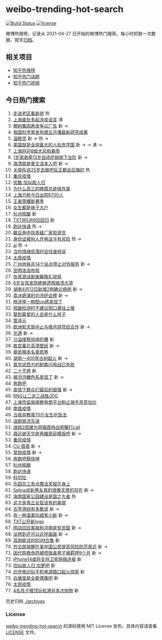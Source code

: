 # weibo-trending-hot-search

[![Build Status](https://github.com/justjavac/weibo-trending-hot-search/workflows/ci/badge.svg?branch=master)](https://github.com/justjavac/weibo-trending-hot-search/actions)
[![license](https://img.shields.io/github/license/justjavac/weibo-trending-hot-search)](https://github.com/justjavac/weibo-trending-hot-search/blob/master/LICENSE)

微博热搜榜，记录从 2021-04-27 日开始的微博热门搜索。每小时抓取一次数据，按天[归档](./archives)。

## 相关项目

- [知乎热搜榜](https://github.com/justjavac/zhihu-trending-top-search)
- [知乎热门话题](https://github.com/justjavac/zhihu-trending-hot-questions)
- [知乎热门视频](https://github.com/justjavac/zhihu-trending-hot-video)

## 今日热门搜索

<!-- BEGIN -->
<!-- 最后更新时间 Thu Apr 14 2022 06:14:45 GMT+0800 (China Standard Time) -->

1. [走进老区看新貌](https://s.weibo.com//weibo?q=%23%E8%B5%B0%E8%BF%9B%E8%80%81%E5%8C%BA%E7%9C%8B%E6%96%B0%E8%B2%8C%23&Refer=new_time)
   热
1. [上海查处多起涉疫谣言](https://s.weibo.com//weibo?q=%23%E4%B8%8A%E6%B5%B7%E6%9F%A5%E5%A4%84%E5%A4%9A%E8%B5%B7%E6%B6%89%E7%96%AB%E8%B0%A3%E8%A8%80%23&Refer=top)
   沸
1. [椰树集团再发争议广告](https://s.weibo.com//weibo?q=%23%E6%A4%B0%E6%A0%91%E9%9B%86%E5%9B%A2%E5%86%8D%E5%8F%91%E4%BA%89%E8%AE%AE%E5%B9%BF%E5%91%8A%23&Refer=top)
   新 ->
1. [我国科学家发布嫦五月壤最新研究成果](https://s.weibo.com//weibo?q=%23%E6%88%91%E5%9B%BD%E7%A7%91%E5%AD%A6%E5%AE%B6%E5%8F%91%E5%B8%83%E5%AB%A6%E4%BA%94%E6%9C%88%E5%A3%A4%E6%9C%80%E6%96%B0%E7%A0%94%E7%A9%B6%E6%88%90%E6%9E%9C%23&Refer=top)
1. [温精灵](https://s.weibo.com//weibo?q=%E6%B8%A9%E7%B2%BE%E7%81%B5&Refer=top) 新
   -> 热 ->
1. [美国就是全球最大的人权赤字国](https://s.weibo.com//weibo?q=%23%E7%BE%8E%E5%9B%BD%E5%B0%B1%E6%98%AF%E5%85%A8%E7%90%83%E6%9C%80%E5%A4%A7%E7%9A%84%E4%BA%BA%E6%9D%83%E8%B5%A4%E5%AD%97%E5%9B%BD%23&Refer=top)
   新 -> -> 沸 ->
1. [上海将迎8级大风和暴雨](https://s.weibo.com//weibo?q=%23%E4%B8%8A%E6%B5%B7%E5%B0%86%E8%BF%8E8%E7%BA%A7%E5%A4%A7%E9%A3%8E%E5%92%8C%E6%9A%B4%E9%9B%A8%23&Refer=top)
1. [1岁弟弟牵13岁自闭症姐姐下台阶](https://s.weibo.com//weibo?q=%231%E5%B2%81%E5%BC%9F%E5%BC%9F%E7%89%B513%E5%B2%81%E8%87%AA%E9%97%AD%E7%97%87%E5%A7%90%E5%A7%90%E4%B8%8B%E5%8F%B0%E9%98%B6%23&Refer=top)
   新 ->
1. [海清就是童文洁本人吧](https://s.weibo.com//weibo?q=%23%E6%B5%B7%E6%B8%85%E5%B0%B1%E6%98%AF%E7%AB%A5%E6%96%87%E6%B4%81%E6%9C%AC%E4%BA%BA%E5%90%A7%23&Refer=top)
   新 ->
1. [关晓彤说25岁去做吧反正都会后悔的](https://s.weibo.com//weibo?q=%23%E5%85%B3%E6%99%93%E5%BD%A4%E8%AF%B425%E5%B2%81%E5%8E%BB%E5%81%9A%E5%90%A7%E5%8F%8D%E6%AD%A3%E9%83%BD%E4%BC%9A%E5%90%8E%E6%82%94%E7%9A%84%23&Refer=top)
   热
1. [重庆疫情](https://s.weibo.com//weibo?q=%23%E9%87%8D%E5%BA%86%E7%96%AB%E6%83%85%23&Refer=top)
1. [优酷 恰似故人归](https://s.weibo.com//weibo?q=%E4%BC%98%E9%85%B7%20%E6%81%B0%E4%BC%BC%E6%95%85%E4%BA%BA%E5%BD%92&Refer=top)
1. [为什么高三的晚霞总是格外美](https://s.weibo.com//weibo?q=%23%E4%B8%BA%E4%BB%80%E4%B9%88%E9%AB%98%E4%B8%89%E7%9A%84%E6%99%9A%E9%9C%9E%E6%80%BB%E6%98%AF%E6%A0%BC%E5%A4%96%E7%BE%8E%23&Refer=top)
1. [上海方舱今日出院6700人](https://s.weibo.com//weibo?q=%23%E4%B8%8A%E6%B5%B7%E6%96%B9%E8%88%B1%E4%BB%8A%E6%97%A5%E5%87%BA%E9%99%A26700%E4%BA%BA%23&Refer=top)
1. [王者荣耀新赛季](https://s.weibo.com//weibo?q=%23%E7%8E%8B%E8%80%85%E8%8D%A3%E8%80%80%E6%96%B0%E8%B5%9B%E5%AD%A3%23&Refer=top)
1. [女生都是袜子大户](https://s.weibo.com//weibo?q=%23%E5%A5%B3%E7%94%9F%E9%83%BD%E6%98%AF%E8%A2%9C%E5%AD%90%E5%A4%A7%E6%88%B7%23&Refer=top)
1. [杭州核酸](https://s.weibo.com//weibo?q=%E6%9D%AD%E5%B7%9E%E6%A0%B8%E9%85%B8&Refer=top)
   新
1. [TXT将5月9日回归](https://s.weibo.com//weibo?q=%23TXT%E5%B0%865%E6%9C%889%E6%97%A5%E5%9B%9E%E5%BD%92%23&Refer=top)
   新
1. [韵达快递](https://s.weibo.com//weibo?q=%23%E9%9F%B5%E8%BE%BE%E5%BF%AB%E9%80%92%23&Refer=top)
   热 ->
1. [酸豆角中现青蛙厂家拒退货](https://s.weibo.com//weibo?q=%23%E9%85%B8%E8%B1%86%E8%A7%92%E4%B8%AD%E7%8E%B0%E9%9D%92%E8%9B%99%E5%8E%82%E5%AE%B6%E6%8B%92%E9%80%80%E8%B4%A7%23&Refer=top)
1. [身份证被别人开电话卡有风险](https://s.weibo.com//weibo?q=%23%E8%BA%AB%E4%BB%BD%E8%AF%81%E8%A2%AB%E5%88%AB%E4%BA%BA%E5%BC%80%E7%94%B5%E8%AF%9D%E5%8D%A1%E6%9C%89%E9%A3%8E%E9%99%A9%23&Refer=top)
   热 ->
1. [aj](https://s.weibo.com//weibo?q=aj&Refer=top) 热 ->
1. [当你情绪低落时会找谁倾诉](https://s.weibo.com//weibo?q=%23%E5%BD%93%E4%BD%A0%E6%83%85%E7%BB%AA%E4%BD%8E%E8%90%BD%E6%97%B6%E4%BC%9A%E6%89%BE%E8%B0%81%E5%80%BE%E8%AF%89%23&Refer=top)
1. [太原疫情](https://s.weibo.com//weibo?q=%23%E5%A4%AA%E5%8E%9F%E7%96%AB%E6%83%85%23&Refer=top)
1. [广州地铁共14个站点停止对外服务](https://s.weibo.com//weibo?q=%23%E5%B9%BF%E5%B7%9E%E5%9C%B0%E9%93%81%E5%85%B114%E4%B8%AA%E7%AB%99%E7%82%B9%E5%81%9C%E6%AD%A2%E5%AF%B9%E5%A4%96%E6%9C%8D%E5%8A%A1%23&Refer=top)
   新 ->
1. [空明洛洛吻戏](https://s.weibo.com//weibo?q=%23%E7%A9%BA%E6%98%8E%E6%B4%9B%E6%B4%9B%E5%90%BB%E6%88%8F%23&Refer=top)
1. [张真源话剧谢幕敬礼视频](https://s.weibo.com//weibo?q=%23%E5%BC%A0%E7%9C%9F%E6%BA%90%E8%AF%9D%E5%89%A7%E8%B0%A2%E5%B9%95%E6%95%AC%E7%A4%BC%E8%A7%86%E9%A2%91%23&Refer=top)
1. [6岁女孩发现姥姥遗照崩溃大哭](https://s.weibo.com//weibo?q=%236%E5%B2%81%E5%A5%B3%E5%AD%A9%E5%8F%91%E7%8E%B0%E5%A7%A5%E5%A7%A5%E9%81%97%E7%85%A7%E5%B4%A9%E6%BA%83%E5%A4%A7%E5%93%AD%23&Refer=top)
1. [湖南4月12日新增2例确诊病例](https://s.weibo.com//weibo?q=%23%E6%B9%96%E5%8D%974%E6%9C%8812%E6%97%A5%E6%96%B0%E5%A2%9E2%E4%BE%8B%E7%A1%AE%E8%AF%8A%E7%97%85%E4%BE%8B%23&Refer=top)
   新 ->
1. [袁冰妍演的刘泠好会撩](https://s.weibo.com//weibo?q=%23%E8%A2%81%E5%86%B0%E5%A6%8D%E6%BC%94%E7%9A%84%E5%88%98%E6%B3%A0%E5%A5%BD%E4%BC%9A%E6%92%A9%23&Refer=top)
   新 ->
1. [杨洋李一桐把cp感拿捏了](https://s.weibo.com//weibo?q=%23%E6%9D%A8%E6%B4%8B%E6%9D%8E%E4%B8%80%E6%A1%90%E6%8A%8Acp%E6%84%9F%E6%8B%BF%E6%8D%8F%E4%BA%86%23&Refer=top)
1. [核酸检测时不建议把口罩往上推](https://s.weibo.com//weibo?q=%23%E6%A0%B8%E9%85%B8%E6%A3%80%E6%B5%8B%E6%97%B6%E4%B8%8D%E5%BB%BA%E8%AE%AE%E6%8A%8A%E5%8F%A3%E7%BD%A9%E5%BE%80%E4%B8%8A%E6%8E%A8%23&Refer=top)
1. [娶到最爱的人会是什么样子](https://s.weibo.com//weibo?q=%23%E5%A8%B6%E5%88%B0%E6%9C%80%E7%88%B1%E7%9A%84%E4%BA%BA%E4%BC%9A%E6%98%AF%E4%BB%80%E4%B9%88%E6%A0%B7%E5%AD%90%23&Refer=top)
1. [管泽元](https://s.weibo.com//weibo?q=%E7%AE%A1%E6%B3%BD%E5%85%83&Refer=top)
1. [欧洲航天局中止与俄月球项目合作](https://s.weibo.com//weibo?q=%23%E6%AC%A7%E6%B4%B2%E8%88%AA%E5%A4%A9%E5%B1%80%E4%B8%AD%E6%AD%A2%E4%B8%8E%E4%BF%84%E6%9C%88%E7%90%83%E9%A1%B9%E7%9B%AE%E5%90%88%E4%BD%9C%23&Refer=top)
   新 ->
1. [光遇](https://s.weibo.com//weibo?q=%E5%85%89%E9%81%87&Refer=top) 新 ->
1. [沙溢搂蔡徐坤的腰](https://s.weibo.com//weibo?q=%23%E6%B2%99%E6%BA%A2%E6%90%82%E8%94%A1%E5%BE%90%E5%9D%A4%E7%9A%84%E8%85%B0%23&Refer=top)
   新
1. [故宫春花高清壁纸](https://s.weibo.com//weibo?q=%23%E6%95%85%E5%AE%AB%E6%98%A5%E8%8A%B1%E9%AB%98%E6%B8%85%E5%A3%81%E7%BA%B8%23&Refer=top)
   新 ->
1. [章若楠本名章若男](https://s.weibo.com//weibo?q=%23%E7%AB%A0%E8%8B%A5%E6%A5%A0%E6%9C%AC%E5%90%8D%E7%AB%A0%E8%8B%A5%E7%94%B7%23&Refer=top)
1. [湖南一400年古树起火](https://s.weibo.com//weibo?q=%23%E6%B9%96%E5%8D%97%E4%B8%80400%E5%B9%B4%E5%8F%A4%E6%A0%91%E8%B5%B7%E7%81%AB%23&Refer=top)
   新 ->
1. [普京说西方的制裁闪电战已失败](https://s.weibo.com//weibo?q=%23%E6%99%AE%E4%BA%AC%E8%AF%B4%E8%A5%BF%E6%96%B9%E7%9A%84%E5%88%B6%E8%A3%81%E9%97%AA%E7%94%B5%E6%88%98%E5%B7%B2%E5%A4%B1%E8%B4%A5%23&Refer=top)
1. [二十不惑](https://s.weibo.com//weibo?q=%E4%BA%8C%E5%8D%81%E4%B8%8D%E6%83%91&Refer=top)
   新
1. [被泡泡糖色系拿捏了](https://s.weibo.com//weibo?q=%E8%A2%AB%E6%B3%A1%E6%B3%A1%E7%B3%96%E8%89%B2%E7%B3%BB%E6%8B%BF%E6%8D%8F%E4%BA%86&Refer=top)
   新 ->
1. [奔跑吧](https://s.weibo.com//weibo?q=%E5%A5%94%E8%B7%91%E5%90%A7&Refer=top)
1. [疫情下群众们最后的倔强](https://s.weibo.com//weibo?q=%23%E7%96%AB%E6%83%85%E4%B8%8B%E7%BE%A4%E4%BC%97%E4%BB%AC%E6%9C%80%E5%90%8E%E7%9A%84%E5%80%94%E5%BC%BA%23&Refer=top)
   新 ->
1. [RNG让二追三战胜JDG](https://s.weibo.com//weibo?q=%23RNG%E8%AE%A9%E4%BA%8C%E8%BF%BD%E4%B8%89%E6%88%98%E8%83%9CJDG%23&Refer=top)
1. [上海市监局提醒电商平台制止骑手恶意加价](https://s.weibo.com//weibo?q=%23%E4%B8%8A%E6%B5%B7%E5%B8%82%E7%9B%91%E5%B1%80%E6%8F%90%E9%86%92%E7%94%B5%E5%95%86%E5%B9%B3%E5%8F%B0%E5%88%B6%E6%AD%A2%E9%AA%91%E6%89%8B%E6%81%B6%E6%84%8F%E5%8A%A0%E4%BB%B7%23&Refer=top)
1. [南昌疫情](https://s.weibo.com//weibo?q=%23%E5%8D%97%E6%98%8C%E7%96%AB%E6%83%85%23&Refer=top)
1. [当我哥教我70斤女生吃饭法](https://s.weibo.com//weibo?q=%23%E5%BD%93%E6%88%91%E5%93%A5%E6%95%99%E6%88%9170%E6%96%A4%E5%A5%B3%E7%94%9F%E5%90%83%E9%A5%AD%E6%B3%95%23&Refer=top)
1. [话剧铁流东进](https://s.weibo.com//weibo?q=%23%E8%AF%9D%E5%89%A7%E9%93%81%E6%B5%81%E4%B8%9C%E8%BF%9B%23&Refer=top)
1. [浪姐2团建为蒋璐霞特战荣耀打call](https://s.weibo.com//weibo?q=%23%E6%B5%AA%E5%A7%902%E5%9B%A2%E5%BB%BA%E4%B8%BA%E8%92%8B%E7%92%90%E9%9C%9E%E7%89%B9%E6%88%98%E8%8D%A3%E8%80%80%E6%89%93call%23&Refer=top)
1. [聂远谢天华是再婚家庭模版吧](https://s.weibo.com//weibo?q=%23%E8%81%82%E8%BF%9C%E8%B0%A2%E5%A4%A9%E5%8D%8E%E6%98%AF%E5%86%8D%E5%A9%9A%E5%AE%B6%E5%BA%AD%E6%A8%A1%E7%89%88%E5%90%A7%23&Refer=top)
   新 ->
1. [重庆疫情](https://s.weibo.com//weibo?q=%E9%87%8D%E5%BA%86%E7%96%AB%E6%83%85&Refer=top)
1. [CU 蓓蓓](https://s.weibo.com//weibo?q=CU%20%E8%93%93%E8%93%93&Refer=top) 新 ->
1. [常熟疫情](https://s.weibo.com//weibo?q=%E5%B8%B8%E7%86%9F%E7%96%AB%E6%83%85&Refer=top)
   新 ->
1. [奔跑吧蔡徐坤](https://s.weibo.com//weibo?q=%23%E5%A5%94%E8%B7%91%E5%90%A7%E8%94%A1%E5%BE%90%E5%9D%A4%23&Refer=top)
1. [杭州核酸](https://s.weibo.com//weibo?q=%23%E6%9D%AD%E5%B7%9E%E6%A0%B8%E9%85%B8%23&Refer=top)
1. [韵达快递](https://s.weibo.com//weibo?q=%E9%9F%B5%E8%BE%BE%E5%BF%AB%E9%80%92&Refer=top)
1. [科切拉](https://s.weibo.com//weibo?q=%E7%A7%91%E5%88%87%E6%8B%89&Refer=top)
1. [乐园员工有点魔法天赋在身上](https://s.weibo.com//weibo?q=%23%E4%B9%90%E5%9B%AD%E5%91%98%E5%B7%A5%E6%9C%89%E7%82%B9%E9%AD%94%E6%B3%95%E5%A4%A9%E8%B5%8B%E5%9C%A8%E8%BA%AB%E4%B8%8A%23&Refer=top)
1. [Selina说新男友真的很像天使的存在](https://s.weibo.com//weibo?q=%23Selina%E8%AF%B4%E6%96%B0%E7%94%B7%E5%8F%8B%E7%9C%9F%E7%9A%84%E5%BE%88%E5%83%8F%E5%A4%A9%E4%BD%BF%E7%9A%84%E5%AD%98%E5%9C%A8%23&Refer=top)
   新 ->
1. [海南国家公园建设是国之大者](https://s.weibo.com//weibo?q=%23%E6%B5%B7%E5%8D%97%E5%9B%BD%E5%AE%B6%E5%85%AC%E5%9B%AD%E5%BB%BA%E8%AE%BE%E6%98%AF%E5%9B%BD%E4%B9%8B%E5%A4%A7%E8%80%85%23&Refer=new_time)
   热
1. [这才是青丘女狐该有的美貌](https://s.weibo.com//weibo?q=%23%E8%BF%99%E6%89%8D%E6%98%AF%E9%9D%92%E4%B8%98%E5%A5%B3%E7%8B%90%E8%AF%A5%E6%9C%89%E7%9A%84%E7%BE%8E%E8%B2%8C%23&Refer=top)
1. [古早港综有多敢说](https://s.weibo.com//weibo?q=%23%E5%8F%A4%E6%97%A9%E6%B8%AF%E7%BB%BC%E6%9C%89%E5%A4%9A%E6%95%A2%E8%AF%B4%23&Refer=top)
   新 ->
1. [有一种温柔叫蜡笔小新](https://s.weibo.com//weibo?q=%23%E6%9C%89%E4%B8%80%E7%A7%8D%E6%B8%A9%E6%9F%94%E5%8F%AB%E8%9C%A1%E7%AC%94%E5%B0%8F%E6%96%B0%23&Refer=top)
   新 ->
1. [TXT公开新logo](https://s.weibo.com//weibo?q=%23TXT%E5%85%AC%E5%BC%80%E6%96%B0logo%23&Refer=top)
1. [网店回应客服称河南是贫民窟](https://s.weibo.com//weibo?q=%23%E7%BD%91%E5%BA%97%E5%9B%9E%E5%BA%94%E5%AE%A2%E6%9C%8D%E7%A7%B0%E6%B2%B3%E5%8D%97%E6%98%AF%E8%B4%AB%E6%B0%91%E7%AA%9F%23&Refer=top)
   新 ->
1. [没想到还可以这样画画](https://s.weibo.com//weibo?q=%23%E6%B2%A1%E6%83%B3%E5%88%B0%E8%BF%98%E5%8F%AF%E4%BB%A5%E8%BF%99%E6%A0%B7%E7%94%BB%E7%94%BB%23&Refer=top)
   新 ->
1. [耳熟能详的BGM合集](https://s.weibo.com//weibo?q=%23%E8%80%B3%E7%86%9F%E8%83%BD%E8%AF%A6%E7%9A%84BGM%E5%90%88%E9%9B%86%23&Refer=top)
   新
1. [外交部提醒在美中国公民提高风险防范意识](https://s.weibo.com//weibo?q=%23%E5%A4%96%E4%BA%A4%E9%83%A8%E6%8F%90%E9%86%92%E5%9C%A8%E7%BE%8E%E4%B8%AD%E5%9B%BD%E5%85%AC%E6%B0%91%E6%8F%90%E9%AB%98%E9%A3%8E%E9%99%A9%E9%98%B2%E8%8C%83%E6%84%8F%E8%AF%86%23&Refer=top)
   新 ->
1. [因代购救命药被控贩毒男子被羁押9个月](https://s.weibo.com//weibo?q=%23%E5%9B%A0%E4%BB%A3%E8%B4%AD%E6%95%91%E5%91%BD%E8%8D%AF%E8%A2%AB%E6%8E%A7%E8%B4%A9%E6%AF%92%E7%94%B7%E5%AD%90%E8%A2%AB%E7%BE%81%E6%8A%BC9%E4%B8%AA%E6%9C%88%23&Refer=top)
   新 ->
1. [iPhone14或将支持卫星网络连接](https://s.weibo.com//weibo?q=%23iPhone14%E6%88%96%E5%B0%86%E6%94%AF%E6%8C%81%E5%8D%AB%E6%98%9F%E7%BD%91%E7%BB%9C%E8%BF%9E%E6%8E%A5%23&Refer=top)
   新
1. [恰似故人归 加更吧](https://s.weibo.com//weibo?q=%E6%81%B0%E4%BC%BC%E6%95%85%E4%BA%BA%E5%BD%92%20%E5%8A%A0%E6%9B%B4%E5%90%A7&Refer=top)
   新
1. [边充电边玩手机电源插口起火烧家](https://s.weibo.com//weibo?q=%23%E8%BE%B9%E5%85%85%E7%94%B5%E8%BE%B9%E7%8E%A9%E6%89%8B%E6%9C%BA%E7%94%B5%E6%BA%90%E6%8F%92%E5%8F%A3%E8%B5%B7%E7%81%AB%E7%83%A7%E5%AE%B6%23&Refer=top)
   新
1. [白展堂是全能偶像吧](https://s.weibo.com//weibo?q=%23%E7%99%BD%E5%B1%95%E5%A0%82%E6%98%AF%E5%85%A8%E8%83%BD%E5%81%B6%E5%83%8F%E5%90%A7%23&Refer=top)
   新
1. [太原疫情](https://s.weibo.com//weibo?q=%E5%A4%AA%E5%8E%9F%E7%96%AB%E6%83%85&Refer=top)
1. [4名孩子楼顶玩轮滑并多次抛物](https://s.weibo.com//weibo?q=%234%E5%90%8D%E5%AD%A9%E5%AD%90%E6%A5%BC%E9%A1%B6%E7%8E%A9%E8%BD%AE%E6%BB%91%E5%B9%B6%E5%A4%9A%E6%AC%A1%E6%8A%9B%E7%89%A9%23&Refer=top)
   新

<!-- END -->

历史归档 [./archives](./archives)

### License

[weibo-trending-hot-search](https://github.com/justjavac/weibo-trending-hot-search)
的源码使用 MIT License 发布。具体内容请查看 [LICENSE](./LICENSE) 文件。
